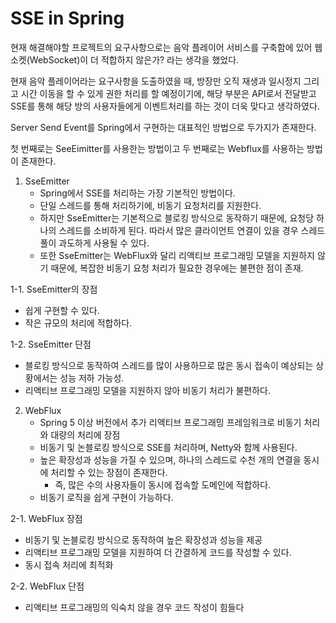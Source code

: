 # SSE in Spring
현재 해결해야할 프로젝트의 요구사항으로는 음악 플레이어 서비스를 구축함에 있어 웹 소켓(WebSocket)이 더 적합하지 않은가? 라는 생각을 했었다.

현재 음악 플레이어라는 요구사항을 도출하였을 때, 방장만 오직 재생과 일시정지 그리고 시간 이동을 할 수 있게 권한 처리를 할 예정이기에,
해당 부분은 API로서 전달받고 SSE를 통해 해당 방의 사용자들에게 이벤트처리를 하는 것이 더욱 맞다고 생각하였다.

Server Send Event를 Spring에서 구현하는 대표적인 방법으로 두가지가 존재한다.

첫 번째로는 SeeEimitter를 사용한는 방법이고 두 번째로는 Webflux를 사용하는 방법이 존재한다.

1. SseEmitter
   - Spring에서 SSE를 처리하는 가장 기본적인 방법이다.
   - 단일 스레드를 통해 처리하기에, 비동기 요청처리를 지원한다.
   - 하지만 SseEmitter는 기본적으로 블로킹 방식으로 동작하기 때문에, 요청당 하나의 스레드를 소비하게 된다. 따라서 많은 클라이언트 연결이 있을 경우 스레드 풀이 과도하게 사용될 수 있다.
   - 또한 SseEmitter는 WebFlux와 달리 리액티브 프로그래밍 모델을 지원하지 않기 때문에, 복잡한 비동기 요청 처리가 필요한 경우에는 불편한 점이 존재.

1-1. SseEmitter의 장점
   - 쉽게 구현할 수 있다.
   - 작은 규모의 처리에 적합하다.

1-2. SseEmitter 단점
   - 블로킹 방식으로 동작하여 스레드를 많이 사용하므로 많은 동시 접속이 예상되는 상황에서는 성능 저하 가능성.
   - 리액티브 프로그래밍 모델을 지원하지 않아 비동기 처리가 불편하다.

2. WebFlux
   - Spring 5 이상 버전에서 추가 리액티브 프로그래밍 프레임워크로 비동기 처리와 대량의 처리에 장점
   - 비동기 및 논블로킹 방식으로 SSE를 처리하며, Netty와 함께 사용된다.
   - 높은 확장성과 성능을 가질 수 있으며, 하나의 스레드로 수천 개의 연결을 동시에 처리할 수 있는 장점이 존재한다.
     - 즉, 많은 수의 사용자들이 동시에 접속할 도메인에 적합하다.
   - 비동기 로직을 쉽게 구현이 가능하다.

2-1. WebFlux 장점
- 비동기 및 논블로킹 방식으로 동작하여 높은 확장성과 성능을 제공
- 리액티브 프로그래밍 모델을 지원하여 더 간결하게 코드를 작성할 수 있다.
- 동시 접속 처리에 최적화

2-2. WebFlux 단점
- 리액티브 프로그래밍의 익숙치 않을 경우 코드 작성이 힘들다
